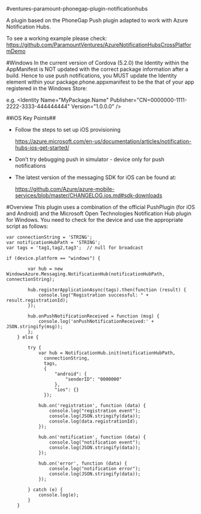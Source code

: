 #ventures-paramount-phonegap-plugin-notificationhubs

A plugin based on the PhoneGap Push plugin adapted to work with 
Azure Notification Hubs.

To see a working example please check:
https://github.com/ParamountVentures/AzureNotificationHubsCrossPlatformDemo

#Windows
In the current version of Cordova (5.2.0) the Identity within the AppManifest is NOT updated with the correct package information after a build. Hence to use push notifications, you MUST update the Identity element within your package.phone.appxmanifest to be the that of your app registered in the Windows Store:

e.g. 
&lt;Identity Name="MyPackage.Name" Publisher="CN=0000000-1111-2222-3333-444444444" Version="1.0.0.0" /> 

##iOS Key Points##
- Follow the steps to set up iOS provisioning

    https://azure.microsoft.com/en-us/documentation/articles/notification-hubs-ios-get-started/
    
- Don’t try debugging push in simulator - device only for push notifications

- The latest version of the messaging SDK for iOS can be found at:

    https://github.com/Azure/azure-mobile-services/blob/master/CHANGELOG.ios.md#sdk-downloads
    
#Overview
This plugin uses a combination of the official PushPlugin (for iOS and Android) and the Microsoft Open Technologies Notification Hub plugin for Windows. You need to check for the device and use the appropriate script as follows:


    var connectionString = 'STRING';
    var notificationHubPath = 'STRING';
    var tags = 'tag1,tag2,tag3';  // null for broadcast

    if (device.platform == "windows") {

            var hub = new WindowsAzure.Messaging.NotificationHub(notificationHubPath, connectionString);

            hub.registerApplicationAsync(tags).then(function (result) {
                console.log("Registration successful: " + result.registrationId);
            });

            hub.onPushNotificationReceived = function (msg) {
                console.log('onPushNotificationReceived:' + JSON.stringify(msg));
            };
        } else {

            try {
                var hub = NotificationHub.init(notificationHubPath,
                  connectionString,
                  tags,
                  {
                      "android": {
                          "senderID": "0000000"
                      },
                      "ios": {}
                  });

                hub.on('registration', function (data) {
                    console.log("registration event");
                    console.log(JSON.stringify(data));
                    console.log(data.registrationId);
                });

                hub.on('notification', function (data) {
                    console.log("notification event");
                    console.log(JSON.stringify(data));
                });

                hub.on('error', function (data) {
                    console.log("notification error");
                    console.log(JSON.stringify(data));
                });

            } catch (e) {
                console.log(e);
            }
        }

